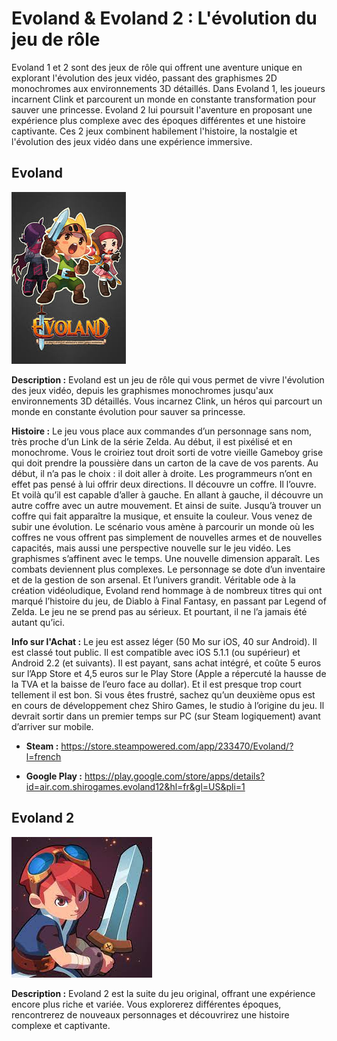 # Evoland & Evoland 2 : L'évolution du jeu de rôle

Evoland 1 et 2 sont des jeux de rôle qui offrent une aventure unique en explorant l'évolution des jeux vidéo, passant des graphismes 2D monochromes aux environnements 3D détaillés. Dans Evoland 1, les joueurs incarnent Clink et parcourent un monde en constante transformation pour sauver une princesse. Evoland 2 lui poursuit l'aventure en proposant une expérience plus complexe avec des époques différentes et une histoire captivante. Ces 2 jeux combinent habilement l'histoire, la nostalgie et l'évolution des jeux vidéo dans une expérience immersive.

## Evoland

![Evoland](Le1.jpeg)

**Description :** Evoland est un jeu de rôle qui vous permet de vivre l'évolution des jeux vidéo, depuis les graphismes monochromes jusqu'aux environnements 3D détaillés. Vous incarnez Clink, un héros qui parcourt un monde en constante évolution pour sauver sa princesse.

**Histoire :** Le jeu vous place aux commandes d’un personnage sans nom, très proche d’un Link de la série Zelda. Au début, il est pixélisé et en monochrome. Vous le croiriez tout droit sorti de votre vieille Gameboy grise qui doit prendre la poussière dans un carton de la cave de vos parents. Au début, il n’a pas le choix : il doit aller à droite. Les programmeurs n’ont en effet pas pensé à lui offrir deux directions. Il découvre un coffre. Il l’ouvre. Et voilà qu’il est capable d’aller à gauche. En allant à gauche, il découvre un autre coffre avec un autre mouvement. Et ainsi de suite. Jusqu’à trouver un coffre qui fait apparaître la musique, et ensuite la couleur. Vous venez de subir une évolution.
Le scénario vous amène à parcourir un monde où les coffres ne vous offrent pas simplement de nouvelles armes et de nouvelles capacités, mais aussi une perspective nouvelle sur le jeu vidéo. Les graphismes s’affinent avec le temps. Une nouvelle dimension apparaît. Les combats deviennent plus complexes. Le personnage se dote d’un inventaire et de la gestion de son arsenal. Et l’univers grandit. Véritable ode à la création vidéoludique, Evoland rend hommage à de nombreux titres qui ont marqué l’histoire du jeu, de Diablo à Final Fantasy, en passant par Legend of Zelda. Le jeu ne se prend pas au sérieux. Et pourtant, il ne l’a jamais été autant qu’ici.

**Info sur l'Achat :** Le jeu est assez léger (50 Mo sur iOS, 40 sur Android). Il est classé tout public. Il est compatible avec iOS 5.1.1 (ou supérieur) et Android 2.2 (et suivants). Il est payant, sans achat intégré, et coûte 5 euros sur l’App Store et 4,5 euros sur le Play Store (Apple a répercuté la hausse de la TVA et la baisse de l’euro face au dollar). Et il est presque trop court tellement il est bon. Si vous êtes frustré, sachez qu’un deuxième opus est en cours de développement chez Shiro Games, le studio à l’origine du jeu. Il devrait sortir dans un premier temps sur PC (sur Steam logiquement) avant d’arriver sur mobile.

- **Steam :** https://store.steampowered.com/app/233470/Evoland/?l=french

- **Google Play :** https://play.google.com/store/apps/details?id=air.com.shirogames.evoland12&hl=fr&gl=US&pli=1


## Evoland 2

![Evoland 2](index.jpeg)

**Description :** Evoland 2 est la suite du jeu original, offrant une expérience encore plus riche et variée. Vous explorerez différentes époques, rencontrerez de nouveaux personnages et découvrirez une histoire complexe et captivante.


